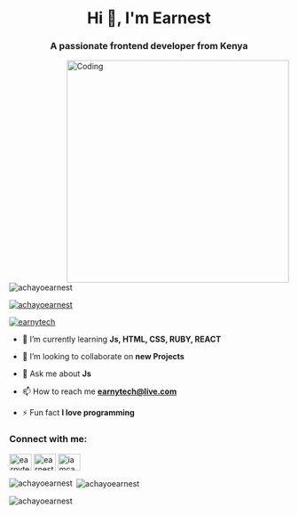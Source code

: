 <h1 align="center">Hi 👋, I'm Earnest</h1>
<h3 align="center">A passionate frontend developer from Kenya</h3>
<img align="right" alt="Coding" width="400" src="https://cdn.dribbble.com/users/1162077/screenshots/3848914/media/320984a9ca58b3c73274c9259ecf6de8.gif"/>

<p align="left"> <img src="https://komarev.com/ghpvc/?username=achayoearnest&label=Profile%20views&color=0e75b6&style=flat" alt="achayoearnest" /> </p>

<p align="left"> <a href="https://github.com/ryo-ma/github-profile-trophy"><img src="https://github-profile-trophy.vercel.app/?username=achayoearnest" alt="achayoearnest" /></a> </p>

<p align="left"> <a href="https://twitter.com/earnytech" target="blank"><img src="https://img.shields.io/twitter/follow/earnytech?logo=twitter&style=for-the-badge" alt="earnytech" /></a> </p>

- 🌱 I’m currently learning **Js, HTML, CSS, RUBY, REACT**

- 👯 I’m looking to collaborate on **new Projects**

- 💬 Ask me about **Js**

- 📫 How to reach me **earnytech@live.com**

- ⚡ Fun fact **I love programming**

<h3 align="left">Connect with me:</h3>
<p align="left">
<a href="https://twitter.com/earnytech" target="blank"><img align="center" src="https://raw.githubusercontent.com/rahuldkjain/github-profile-readme-generator/master/src/images/icons/Social/twitter.svg" alt="earnytech" height="30" width="40" /></a>
<a href="https://fb.com/earnestachayo" target="blank"><img align="center" src="https://raw.githubusercontent.com/rahuldkjain/github-profile-readme-generator/master/src/images/icons/Social/facebook.svg" alt="earnestachayo" height="30" width="40" /></a>
<a href="https://instagram.com/iamcahayo" target="blank"><img align="center" src="https://raw.githubusercontent.com/rahuldkjain/github-profile-readme-generator/master/src/images/icons/Social/instagram.svg" alt="iamcahayo" height="30" width="40" /></a>
</p>

<p><img align="left" src="https://github-readme-stats.vercel.app/api/top-langs?username=achayoearnest&show_icons=true&locale=en&layout=compact" alt="achayoearnest" /></p>

<p>&nbsp;<img align="center" src="https://github-readme-stats.vercel.app/api?username=achayoearnest&show_icons=true&locale=en" alt="achayoearnest" /></p>

<p><img align="center" src="https://github-readme-streak-stats.herokuapp.com/?user=achayoearnest&" alt="achayoearnest" /></p>
